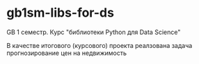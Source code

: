 # gb1sm-libs-for-ds
GB 1 семестр. Курс "библиотеки Python для Data Science"

В качестве итогового (курсового) проекта реалзована задача прогнозирование цен на недвижимость
